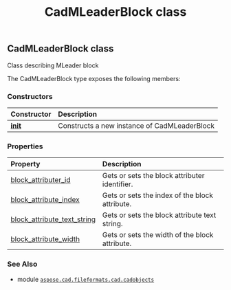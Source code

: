﻿---
title: CadMLeaderBlock class
second_title: Aspose.CAD for Python via .NET API References
description: 
type: docs
weight: 710
url: /aspose.cad.fileformats.cad.cadobjects/cadmleaderblock/
is_root: false
---

## CadMLeaderBlock class

Class describing MLeader block



The CadMLeaderBlock type exposes the following members:

### Constructors
| Constructor | Description |
| :- | :- |
| [__init__](/cad/python-net/aspose.cad.fileformats.cad.cadobjects/cadmleaderblock/__init__/#) | Constructs a new instance of CadMLeaderBlock |


### Properties
| Property | Description |
| :- | :- |
| [block_attributer_id](/cad/python-net/aspose.cad.fileformats.cad.cadobjects/cadmleaderblock/block_attributer_id) | Gets or sets the block attributer identifier. |
| [block_attribute_index](/cad/python-net/aspose.cad.fileformats.cad.cadobjects/cadmleaderblock/block_attribute_index) | Gets or sets the index of the block attribute. |
| [block_attribute_text_string](/cad/python-net/aspose.cad.fileformats.cad.cadobjects/cadmleaderblock/block_attribute_text_string) | Gets or sets the block attribute text string. |
| [block_attribute_width](/cad/python-net/aspose.cad.fileformats.cad.cadobjects/cadmleaderblock/block_attribute_width) | Gets or sets the width of the block attribute. |



### See Also
* module [`aspose.cad.fileformats.cad.cadobjects`](..)
